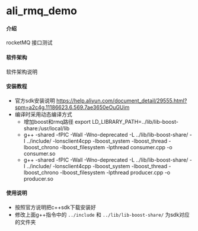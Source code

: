 # ali_rmq_demo

#### 介绍
rocketMQ 接口测试

#### 软件架构
软件架构说明

#### 安装教程

* 官方sdk安装说明 https://help.aliyun.com/document_detail/29555.html?spm=a2c4g.11186623.6.569.7ae3650eOuGUim
* 编译时采用动态编译方式
    * 增加boost和rmq路径 export LD_LIBRARY_PATH=../lib/lib-boost-share:/usr/local/lib
    * g++ -shared -fPIC -Wall -Wno-deprecated -L ../lib/lib-boost-share/ -I ../include/   -lonsclient4cpp -lboost_system -lboost_thread -lboost_chrono -lboost_filesystem -lpthread consumer.cpp -o consumer.so
    * g++ -shared -fPIC -Wall -Wno-deprecated -L ../lib/lib-boost-share/ -I ../include/   -lonsclient4cpp -lboost_system -lboost_thread -lboost_chrono -lboost_filesystem -lpthread producer.cpp -o producer.so


#### 使用说明

* 按照官方说明把c++sdk下载安装好
* 修改上面g++指令中的 `../include` 和 `../lib/lib-boost-share/` 为sdk对应的文件夹
